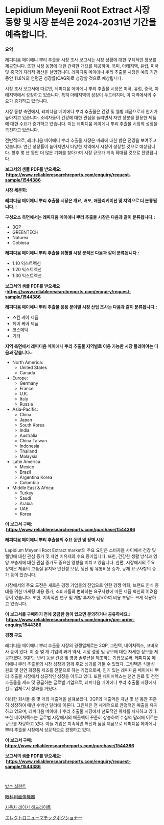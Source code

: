<p><h1>Lepidium Meyenii Root Extract 시장 동향 및 시장 분석은 2024-2031년 기간을 예측합니다.</h1></p><p><strong>요약</strong></p>
<p><p>레피디움 메이에니 뿌리 추출물 시장 조사 보고서는 시장 상황에 대한 구체적인 정보를 제공합니다. 또한 시장 동향에 대한 간략한 개요를 제공하며, 북미, 아태지역, 유럽, 미국 및 중국의 지리적 확산을 설명합니다. 레피디움 메이에니 뿌리 추출물 시장은 예측 기간 동안 11.8%의 연평균 성장률(CAGR)로 성장할 것으로 예상됩니다.</p><p>시장 조사 보고서에 따르면, 레피디움 메이에니 뿌리 추출물 시장은 미국, 유럽, 중국, 아태지역에서 성장하고 있습니다. 특히 아태지역의 성장이 두드러지며, 이 지역에서의 수요가 증가하고 있습니다.</p><p>시장 동향 측면에서, 레피디움 메이에니 뿌리 추출물은 건강 및 웰빙 제품으로서 인기가 높아지고 있습니다. 소비자들이 건강에 대한 관심을 늘리면서 자연 성분을 활용한 제품에 대한 수요가 증가하고 있습니다. 이는 레피디움 메이에니 뿌리 추출물 시장의 성장을 촉진하고 있습니다.</p><p>전반적으로, 레피디움 메이에니 뿌리 추출물 시장은 미래에 대한 밝은 전망을 보여주고 있습니다. 연간 성장률이 높아지면서 다양한 지역에서 시장이 성장할 것으로 예상됩니다. 향후 몇 년 동안 더 많은 기회를 찾아가며 시장 규모가 계속 확대될 것으로 전망됩니다.</p></p>
<p><strong>보고서의 샘플 PDF를 받으세요: &nbsp;<a href="https://www.reliableresearchreports.com/enquiry/request-sample/1544386">https://www.reliableresearchreports.com/enquiry/request-sample/1544386</a></strong></p>
<p><strong>시장 세분화:</strong></p>
<p><strong> 레피디움 메이에니 뿌리 추출물 시장은 개요, 배포, 애플리케이션 및 지역으로 더 분류됩니다. :</strong></p>
<p><strong>구성요소 측면에서는 레피디움 메이에니 뿌리 추출물 시장은 다음과 같이 분류됩니다.:</strong></p>
<p><ul><li>3QP</li><li>GREENTECH</li><li>Naturex</li><li>Cobiosa</li></ul></p>
<p><strong> 레피디움 메이에니 뿌리 추출물 유형별 시장 분석은 다음과 같이 분류됩니다.:</strong></p>
<p><ul><li>1:10 익스트랙션</li><li>1:20 익스트랙션</li><li>1:30 익스트랙션</li></ul></p>
<p><strong>보고서의 샘플 PDF를 받으세요 :<a href="https://www.reliableresearchreports.com/enquiry/request-sample/1544386">https://www.reliableresearchreports.com/enquiry/request-sample/1544386</a></strong></p>
<p><strong> 레피디움 메이에니 뿌리 추출물 응용 분야별 시장 산업 조사는 다음과 같이 분류됩니다.:</strong></p>
<p><ul><li>스킨 케어 제품</li><li>헤어 케어 제품</li><li>코스메틱</li><li>기타</li></ul></p>
<p><strong>지역 측면에서 레피디움 메이에니 뿌리 추출물 지역별로 이용 가능한 시장 플레이어는 다음과 같습니다.:</strong></p>
<p><ul>
    <li>
        North America:
        <ul>
            <li>United States</li>
            <li>Canada</li>
        </ul>
    </li>
    <li>
        Europe:
        <ul>
            <li>Germany</li>
            <li>France</li>
            <li>U.K.</li>
            <li>Italy</li>
            <li>Russia</li>
        </ul>
    </li>
    <li>
        Asia-Pacific:
        <ul>
            <li>China</li>
            <li>Japan</li>
            <li>South Korea</li>
            <li>India</li>
            <li>Australia</li>
            <li>China Taiwan</li>
            <li>Indonesia</li>
            <li>Thailand</li>
            <li>Malaysia</li>
        </ul>
    </li>
    <li>
        Latin America:
        <ul>
            <li>Mexico</li>
            <li>Brazil</li>
            <li>Argentina Korea</li>
            <li>Colombia</li>
        </ul>
    </li>
    <li>
        Middle East & Africa:
        <ul>
            <li>Turkey</li>
            <li>Saudi</li>
            <li>Arabia</li>
            <li>UAE</li>
            <li>Korea</li>
        </ul>
    </li>
    </ul></p>
<p><strong>이 보고서 구매: &nbsp;<a href="https://www.reliableresearchreports.com/purchase/1544386">https://www.reliableresearchreports.com/purchase/1544386</a></strong></p>
<p><strong>레피디움 메이에니 뿌리 추출물의 주요 동인 및 장벽 시장</strong></p>
<p><p>Lepidium Meyenii Root Extract market의 주요 요인은 소비자들 사이에서 건강 및 웰빙에 대한 관심 증가 및 자연 치유제의 수요 증가입니다. 또한, 건강한 생활 방식과 영양 보충제에 대한 관심 증가도 중요한 영향을 미치고 있습니다. 한편, 시장에서의 주요 장벽은 제품의 고품질 유지와 안전성 보장, 생산 및 유통비용 증가, 규제 요구사항의 증가 등이 있습니다.</p><p>시장에서의 주요 도전은 새로운 경쟁 기업들의 진입으로 인한 경쟁 악화, 브랜드 인식 증대를 위한 마케팅 비용 증가, 소비자들의 변화하는 요구사항에 따른 제품 혁신의 어려움 등이 있습니다. 또한, 지속적인 연구 및 개발 투자가 필요하여 비용 부담도 크게 작용하고 있습니다.</p></p>
<p><strong>이 보고서를 구매하기 전에 궁금한 점이 있으면 문의하거나 공유하세요.: &nbsp;<a href="https://www.reliableresearchreports.com/enquiry/pre-order-enquiry/1544386">https://www.reliableresearchreports.com/enquiry/pre-order-enquiry/1544386</a></strong></p>
<p><strong>경쟁 구도</strong></p>
<p><p>레피디움 메이에니 뿌리 추출물 시장의 경쟁업체로는 3QP, 그린텍, 네이처렉스, 코비오사 등이 있다. 이 중 몇 개 기업의 과거 역사, 시장 성장 및 규모에 대한 자세한 정보를 제공하겠다. 3QP는 반려 동물 건강 및 영양 솔루션을 제조하는 기업으로써, 레피디움 메이에니 뿌리 추출물의 시장 성장과 함께 주요 성과를 거둘 수 있었다. 그린텍은 식물성 원료 및 천연 화장품 제조를 전문으로 하는 기업으로써, 인기 있는 레피디움 메이에니 뿌리 추출물 시장에서 성공적인 성장을 이루고 있다. 또한 네이처렉스는 천연 원료 및 천연 추출물을 제조 및 공급하는 글로벌 기업으로, 레피디움 메이에니 뿌리 추출물 시장에서 선두 업체로서 성과를 거뒀다.</p><p>이러한 회사들 중 몇 개의 매출액을 살펴보겠다. 3QP의 매출액은 지난 몇 년 동안 꾸준히 성장하여 매년 수백만 달러에 이른다. 그린텍은 전 세계적으로 안정적인 매출을 유지하고 있으며, 레피디움 메이에니 뿌리 추출물 시장에서 선도적인 위치를 차지하고 있다. 또한 네이처렉스는 글로벌 시장에서의 매출액이 꾸준히 상승하여 수십억 달러에 이르는 규모를 자랑하고 있다. 이들 기업은 지속적인 혁신과 품질 제품으로 레피디움 메이에니 뿌리 추출물 시장에서 성공적으로 경쟁하고 있다.</p></p>
<p><strong>이 보고서 구매: &nbsp; <a href="https://www.reliableresearchreports.com/purchase/1544386">https://www.reliableresearchreports.com/purchase/1544386</a></strong></p>
<p><strong>보고서의 샘플 PDF를 받으세요: &nbsp;<a href="https://www.reliableresearchreports.com/enquiry/request-sample/1544386">https://www.reliableresearchreports.com/enquiry/request-sample/1544386</a></strong><strong></strong></p>
<p>&nbsp;</p>
<p><p><a href="https://medium.com/@tom.hiffer/%EB%B0%A9%EC%88%98-%EC%8B%9C%EC%9E%A5-%EA%B4%91%EC%9E%A5-%EB%B0%8F-%EC%8B%9C%EC%9E%A5-%EB%8F%99%ED%96%A5-%EC%99%84%EC%A0%84%ED%95%9C-%EC%82%B0%EC%97%85-%EA%B0%9C%EC%9A%94-2024%EB%85%84%EB%B6%80%ED%84%B0-2031%EB%85%84%EA%B9%8C%EC%A7%80-ca827464ac63">방수 실란트</a></p><p><a href="https://medium.com/@nairn_boy/%E7%9C%BC%E7%A7%91%E7%94%BB%E5%83%8F%E8%A8%BA%E6%96%AD%E6%A9%9F%E5%99%A8%E5%B8%82%E5%A0%B4%E5%B1%95%E6%9C%9B-%E6%A5%AD%E7%95%8C%E6%A6%82%E8%A6%81%E3%81%A8%E4%BA%88%E6%B8%AC-2024%E5%B9%B4%E3%81%8B%E3%82%892031%E5%B9%B4-6185321b4a09">眼科用画像機器</a></p><p><a href="https://medium.com/@tonyolfson67562023/%EC%9E%90%EB%8F%99%EC%B0%A8-%EB%A0%88%EC%9D%B4%EC%A0%80-%ED%97%A4%EB%93%9C%EB%9D%BC%EC%9D%B4%ED%8A%B8-%EC%8B%9C%EC%9E%A5-%EA%B7%9C%EB%AA%A8-%EC%8B%9C%EC%9E%A5-%EC%A0%84%EB%A7%9D-%EB%B0%8F-%EC%8B%9C%EC%9E%A5-%EC%98%88%EC%B8%A1-2024%EB%85%84%EB%B6%80%ED%84%B0-2031%EB%85%84%EA%B9%8C%EC%A7%80-3e984171e9ee">자동차 레이저 헤드라이트</a></p><p><a href="https://medium.com/@kingmsvie/%E9%9B%BB%E6%B0%97-%E7%A9%BA%E6%B0%97%E5%9C%A7%E5%BC%8F%E3%83%9D%E3%82%B8%E3%82%B7%E3%83%A7%E3%83%8A%E3%81%AE%E5%B8%82%E5%A0%B4-%E7%AB%B6%E4%BA%89%E5%88%86%E6%9E%90-%E5%B8%82%E5%A0%B4%E5%8B%95%E5%90%91-2031%E5%B9%B4%E3%81%BE%E3%81%A7%E3%81%AE%E4%BA%88%E6%B8%AC-450fdb2c4130">エレクトロニューマチックポジショナー</a></p></p>
